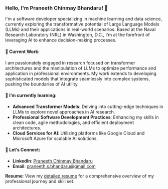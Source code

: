 ### Hello, I'm Praneeth Chinmay Bhandaru! 👋

I'm a software developer specializing in machine learning and data science, currently exploring the transformative potential of Large Language Models (LLMs) and their applications in real-world scenarios. Based at the Naval Research Laboratory (NRL) in Washington, D.C., I'm at the forefront of leveraging AI to enhance decision-making processes.

#### 🔭 Current Work:
I am passionately engaged in research focused on transformer architectures and the manipulation of LLMs to optimize performance and application in professional environments. My work extends to developing sophisticated models that integrate seamlessly into complex systems, pushing the boundaries of AI utility.

#### 🌱 I’m currently learning:
- **Advanced Transformer Models**: Delving into cutting-edge techniques in LLMs to explore novel approaches in AI research.
- **Professional Software Development Practices**: Enhancing my skills in clean code, agile methodologies, and efficient deployment architectures.
- **Cloud Services for AI**: Utilizing platforms like Google Cloud and Microsoft Azure for scalable AI solutions.

#### 💬 Let’s Connect:
- **LinkedIn**: [Praneeth Chinmay Bhandaru](https://www.linkedin.com/in/praneeth-chinmay-bhandaru/)
- **Email**: [praneeth.s.bhandaru@gmail.com](mailto:praneeth.s.bhandaru@gmail.com)

**Resume**: View my [detailed resume](https://github.com/themoonwalker1/TheMoonWalker1/blob/master/BHANDARU_RESUME.pdf) for a comprehensive overview of my professional journey and skill set.
